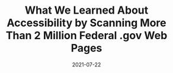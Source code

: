 ---
date: 2021-07-22
permalink: false
publisher: fcwnow
tags:
  - accessibility
target_url: https://fcw.com/articles/2021/07/22/fed-website-accessibility.aspx
title: What We Learned About Accessibility by Scanning More Than 2 Million Federal .gov Web Pages
---